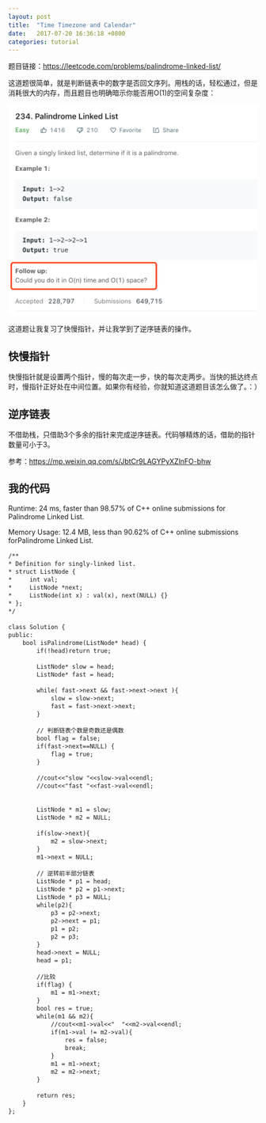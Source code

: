 ```yaml
---
layout: post
title:  "Time Timezone and Calendar"
date:   2017-07-20 16:36:18 +0800
categories: tutorial
---
```


题目链接：https://leetcode.com/problems/palindrome-linked-list/

这道题很简单，就是判断链表中的数字是否回文序列。用栈的话，轻松通过，但是消耗很大的内存，而且题目也明确暗示你能否用O(1)的空间复杂度：

![Time](/images/leetcode234.png "time")

这道题让我复习了快慢指针，并让我学到了逆序链表的操作。

## 快慢指针

快慢指针就是设置两个指针，慢的每次走一步，快的每次走两步。当快的抵达终点时，慢指针正好处在中间位置。如果你有经验，你就知道这道题目该怎么做了。：）

## 逆序链表

不借助栈，只借助3个多余的指针来完成逆序链表。代码够精炼的话，借助的指针数量可小于3。

参考：https://mp.weixin.qq.com/s/JbtCr9LAGYPyXZlnFO-bhw

## 我的代码

Runtime: 24 ms, faster than 98.57% of C++ online submissions for Palindrome Linked List.

Memory Usage: 12.4 MB, less than 90.62% of C++ online submissions forPalindrome Linked List.

    /**
    * Definition for singly-linked list.
    * struct ListNode {
    *     int val;
    *     ListNode *next;
    *     ListNode(int x) : val(x), next(NULL) {}
    * };
    */
    
    class Solution {
    public:
        bool isPalindrome(ListNode* head) {
            if(!head)return true;
            
            ListNode* slow = head;
            ListNode* fast = head;

            while( fast->next && fast->next->next ){
                slow = slow->next;
                fast = fast->next->next;
            }

            // 判断链表个数是奇数还是偶数
            bool flag = false;
            if(fast->next==NULL) {
                flag = true;
            }

            //cout<<"slow "<<slow->val<<endl;
            //cout<<"fast "<<fast->val<<endl;


            ListNode * m1 = slow;
            ListNode * m2 = NULL;

            if(slow->next){
                m2 = slow->next;
            }
            m1->next = NULL;

            // 逆转前半部分链表
            ListNode * p1 = head;
            ListNode * p2 = p1->next;
            ListNode * p3 = NULL;
            while(p2){
                p3 = p2->next;
                p2->next = p1;
                p1 = p2;
                p2 = p3;
            }
            head->next = NULL;
            head = p1;

            //比较
            if(flag) {
                m1 = m1->next;
            }
            bool res = true;
            while(m1 && m2){
                //cout<<m1->val<<"  "<<m2->val<<endl;
                if(m1->val != m2->val){
                    res = false;
                    break;
                }
                m1 = m1->next;
                m2 = m2->next;
            }

            return res;
        }
    };